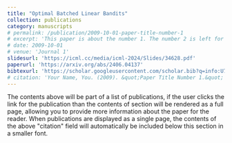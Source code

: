 ```yaml
---
title: "Optimal Batched Linear Bandits"
collection: publications
category: manuscripts
# permalink: /publication/2009-10-01-paper-title-number-1
# excerpt: 'This paper is about the number 1. The number 2 is left for future work.'
# date: 2009-10-01
# venue: 'Journal 1'
slidesurl: 'https://icml.cc/media/icml-2024/Slides/34628.pdf'
paperurl: 'https://arxiv.org/abs/2406.04137'
bibtexurl: 'https://scholar.googleusercontent.com/scholar.bib?q=info:U7ndGXXkjvYJ:scholar.google.com/&output=citation&scisdr=CgLVqZnoEN6VzWgDQQA:AAZF9b8AAAAAaN4FWQAXbVEjW4jorhUTgIKoocM&scisig=AAZF9b8AAAAAaN4FWXBgJZS8W1z073rnTriMaoY&scisf=4&ct=citation&cd=0&hl=en'
# citation: 'Your Name, You. (2009). &quot;Paper Title Number 1.&quot; <i>Journal 1</i>. 1(1).'
---
```

The contents above will be part of a list of publications, if the user clicks the link for the publication than the contents of section will be rendered as a full page, allowing you to provide more information about the paper for the reader. When publications are displayed as a single page, the contents of the above "citation" field will automatically be included below this section in a smaller font.

